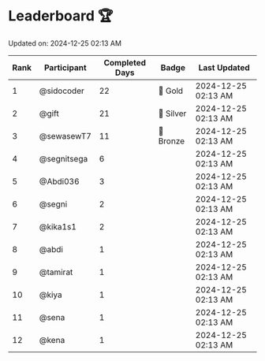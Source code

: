 # Leaderboard 🏆

Updated on: 2024-12-25 02:13 AM

| Rank | Participant       | Completed Days | Badge      | Last Updated         |
|------|-------------------|----------------|------------|----------------------|
| 1    | @sidocoder        | 22             | 🏅 Gold     | 2024-12-25 02:13 AM |
| 2    | @gift             | 21             | 🥈 Silver   | 2024-12-25 02:13 AM |
| 3    | @sewasewT7        | 11             | 🥉 Bronze   | 2024-12-25 02:13 AM |
| 4    | @segnitsega       | 6              |            | 2024-12-25 02:13 AM |
| 5    | @Abdi036          | 3              |            | 2024-12-25 02:13 AM |
| 6    | @segni            | 2              |            | 2024-12-25 02:13 AM |
| 7    | @kika1s1          | 2              |            | 2024-12-25 02:13 AM |
| 8    | @abdi             | 1              |            | 2024-12-25 02:13 AM |
| 9    | @tamirat          | 1              |            | 2024-12-25 02:13 AM |
| 10   | @kiya             | 1              |            | 2024-12-25 02:13 AM |
| 11   | @sena             | 1              |            | 2024-12-25 02:13 AM |
| 12   | @kena             | 1              |            | 2024-12-25 02:13 AM |
